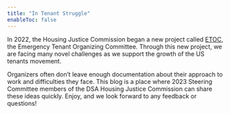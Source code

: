 ```yaml
---
title: "In Tenant Struggle"
enableToc: false
---
```


In 2022, the Housing Justice Commission began a new project called [ETOC](notes/etoc), the Emergency Tenant Organizing Committee. Through this new project, we are facing many novel challenges as we support the growth of the US tenants movement.

Organizers often don’t leave enough documentation about their approach to work and difficulties they face. This blog is a place where 2023 Steering Committee members of the DSA Housing Justice Commission can share these ideas quickly. Enjoy, and we look forward to any feedback or questions!